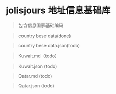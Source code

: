 # jolisjours 地址信息基础库

> 包含信息国家基础编码

> country bese data(done)

> country bese data.json(todo)

> Kuwait.md（todo）

> Kuwait.json (todo)

> Qatar.md (todo)

> Qatar.json (todo)
